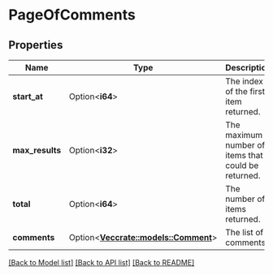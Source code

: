 # PageOfComments

## Properties

Name | Type | Description | Notes
------------ | ------------- | ------------- | -------------
**start_at** | Option<**i64**> | The index of the first item returned. | [optional][readonly]
**max_results** | Option<**i32**> | The maximum number of items that could be returned. | [optional][readonly]
**total** | Option<**i64**> | The number of items returned. | [optional][readonly]
**comments** | Option<[**Vec<crate::models::Comment>**](Comment.md)> | The list of comments. | [optional][readonly]

[[Back to Model list]](../README.md#documentation-for-models) [[Back to API list]](../README.md#documentation-for-api-endpoints) [[Back to README]](../README.md)


